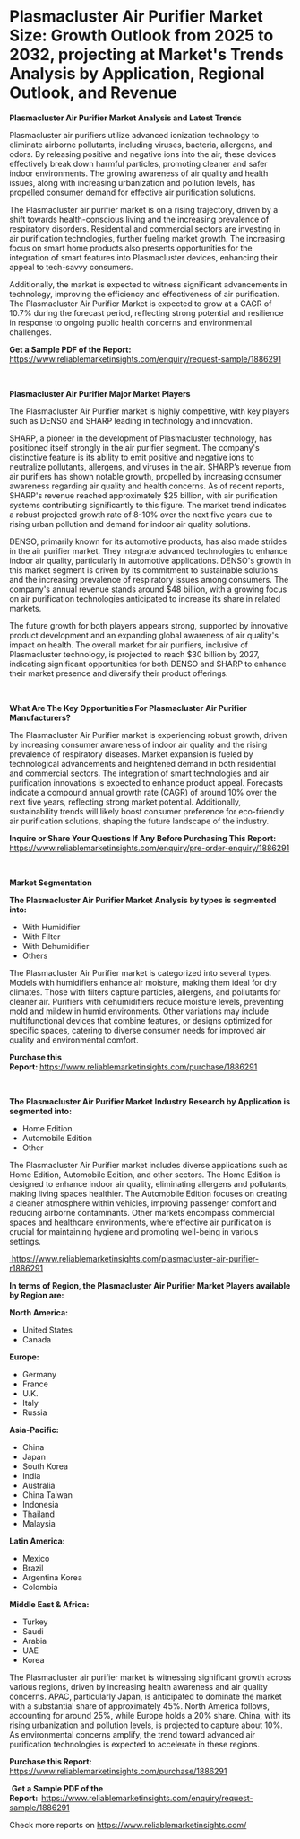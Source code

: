 <p><h1>Plasmacluster Air Purifier Market Size: Growth Outlook from 2025 to 2032, projecting at Market's Trends Analysis by Application, Regional Outlook, and Revenue</h1></p><p><strong>Plasmacluster Air Purifier Market Analysis and Latest Trends</strong></p>
<p><p>Plasmacluster air purifiers utilize advanced ionization technology to eliminate airborne pollutants, including viruses, bacteria, allergens, and odors. By releasing positive and negative ions into the air, these devices effectively break down harmful particles, promoting cleaner and safer indoor environments. The growing awareness of air quality and health issues, along with increasing urbanization and pollution levels, has propelled consumer demand for effective air purification solutions.</p><p>The Plasmacluster air purifier market is on a rising trajectory, driven by a shift towards health-conscious living and the increasing prevalence of respiratory disorders. Residential and commercial sectors are investing in air purification technologies, further fueling market growth. The increasing focus on smart home products also presents opportunities for the integration of smart features into Plasmacluster devices, enhancing their appeal to tech-savvy consumers.</p><p>Additionally, the market is expected to witness significant advancements in technology, improving the efficiency and effectiveness of air purification. The Plasmacluster Air Purifier Market is expected to grow at a CAGR of 10.7% during the forecast period, reflecting strong potential and resilience in response to ongoing public health concerns and environmental challenges.</p></p>
<p><strong>Get a Sample PDF of the Report:&nbsp;</strong> <a href="https://www.reliablemarketinsights.com/enquiry/request-sample/1886291?utm_campaign=3164&utm_medium=2&utm_source=Github&utm_content=ia&utm_term=05042025&utm_id=plasmacluster-air-purifier">https://www.reliablemarketinsights.com/enquiry/request-sample/1886291</a></p>
<p>&nbsp;</p>
<p><strong>Plasmacluster Air Purifier Major Market Players</strong></p>
<p><p>The Plasmacluster Air Purifier market is highly competitive, with key players such as DENSO and SHARP leading in technology and innovation. </p><p>SHARP, a pioneer in the development of Plasmacluster technology, has positioned itself strongly in the air purifier segment. The company's distinctive feature is its ability to emit positive and negative ions to neutralize pollutants, allergens, and viruses in the air. SHARP’s revenue from air purifiers has shown notable growth, propelled by increasing consumer awareness regarding air quality and health concerns. As of recent reports, SHARP's revenue reached approximately $25 billion, with air purification systems contributing significantly to this figure. The market trend indicates a robust projected growth rate of 8-10% over the next five years due to rising urban pollution and demand for indoor air quality solutions.</p><p>DENSO, primarily known for its automotive products, has also made strides in the air purifier market. They integrate advanced technologies to enhance indoor air quality, particularly in automotive applications. DENSO's growth in this market segment is driven by its commitment to sustainable solutions and the increasing prevalence of respiratory issues among consumers. The company's annual revenue stands around $48 billion, with a growing focus on air purification technologies anticipated to increase its share in related markets.</p><p>The future growth for both players appears strong, supported by innovative product development and an expanding global awareness of air quality's impact on health. The overall market for air purifiers, inclusive of Plasmacluster technology, is projected to reach $30 billion by 2027, indicating significant opportunities for both DENSO and SHARP to enhance their market presence and diversify their product offerings.</p></p>
<p>&nbsp;</p>
<p><strong>What Are The Key Opportunities For Plasmacluster Air Purifier Manufacturers?</strong></p>
<p><p>The Plasmacluster Air Purifier market is experiencing robust growth, driven by increasing consumer awareness of indoor air quality and the rising prevalence of respiratory diseases. Market expansion is fueled by technological advancements and heightened demand in both residential and commercial sectors. The integration of smart technologies and air purification innovations is expected to enhance product appeal. Forecasts indicate a compound annual growth rate (CAGR) of around 10% over the next five years, reflecting strong market potential. Additionally, sustainability trends will likely boost consumer preference for eco-friendly air purification solutions, shaping the future landscape of the industry.</p></p>
<p><strong>Inquire or Share Your Questions If Any Before Purchasing This Report:</strong> <a href="https://www.reliablemarketinsights.com/enquiry/pre-order-enquiry/1886291?utm_campaign=3164&utm_medium=2&utm_source=Github&utm_content=ia&utm_term=05042025&utm_id=plasmacluster-air-purifier">https://www.reliablemarketinsights.com/enquiry/pre-order-enquiry/1886291</a></p>
<p>&nbsp;</p>
<p><strong>Market Segmentation</strong></p>
<p><strong>The Plasmacluster Air Purifier Market Analysis by types is segmented into:</strong></p>
<p><ul><li>With Humidifier</li><li>With Filter</li><li>With Dehumidifier</li><li>Others</li></ul></p>
<p><p>The Plasmacluster Air Purifier market is categorized into several types. Models with humidifiers enhance air moisture, making them ideal for dry climates. Those with filters capture particles, allergens, and pollutants for cleaner air. Purifiers with dehumidifiers reduce moisture levels, preventing mold and mildew in humid environments. Other variations may include multifunctional devices that combine features, or designs optimized for specific spaces, catering to diverse consumer needs for improved air quality and environmental comfort.</p></p>
<p><strong>Purchase this Report:&nbsp;</strong><a href="https://www.reliablemarketinsights.com/purchase/1886291?utm_campaign=3164&utm_medium=2&utm_source=Github&utm_content=ia&utm_term=05042025&utm_id=plasmacluster-air-purifier">https://www.reliablemarketinsights.com/purchase/1886291</a></p>
<p>&nbsp;</p>
<p><strong>The Plasmacluster Air Purifier Market Industry Research by Application is segmented into:</strong></p>
<p><ul><li>Home Edition</li><li>Automobile Edition</li><li>Other</li></ul></p>
<p><p>The Plasmacluster Air Purifier market includes diverse applications such as Home Edition, Automobile Edition, and other sectors. The Home Edition is designed to enhance indoor air quality, eliminating allergens and pollutants, making living spaces healthier. The Automobile Edition focuses on creating a cleaner atmosphere within vehicles, improving passenger comfort and reducing airborne contaminants. Other markets encompass commercial spaces and healthcare environments, where effective air purification is crucial for maintaining hygiene and promoting well-being in various settings.</p></p>
<p><a href="https://www.reliablemarketinsights.com/plasmacluster-air-purifier-r1886291?utm_campaign=3164&utm_medium=2&utm_source=Github&utm_content=ia&utm_term=05042025&utm_id=plasmacluster-air-purifier">&nbsp;https://www.reliablemarketinsights.com/plasmacluster-air-purifier-r1886291</a></p>
<p><strong>In terms of Region, the Plasmacluster Air Purifier Market Players available by Region are:</strong></p>
<p>
    <p> <strong> North America: </strong>
        <ul>
            <li>United States</li>
            <li>Canada</li>
        </ul>
        </p> 
    <p> <strong> Europe: </strong>
        <ul>
            <li>Germany</li>
            <li>France</li>
            <li>U.K.</li>
            <li>Italy</li>
            <li>Russia</li>
        </ul>
        </p> 
    <p> <strong> Asia-Pacific: </strong>
        <ul>
            <li>China</li>
            <li>Japan</li>
            <li>South Korea</li>
            <li>India</li>
            <li>Australia</li>
            <li>China Taiwan</li>
            <li>Indonesia</li>
            <li>Thailand</li>
            <li>Malaysia</li>
        </ul>
        </p> 
    <p> <strong> Latin America: </strong>
        <ul>
            <li>Mexico</li>
            <li>Brazil</li>
            <li>Argentina Korea</li>
            <li>Colombia</li>
        </ul>
        </p> 
    <p> <strong> Middle East & Africa: </strong>
        <ul>
            <li>Turkey</li>
            <li>Saudi</li>
            <li>Arabia</li>
            <li>UAE</li>
            <li>Korea</li>
        </ul>
    </p>
    </p>
<p><p>The Plasmacluster air purifier market is witnessing significant growth across various regions, driven by increasing health awareness and air quality concerns. APAC, particularly Japan, is anticipated to dominate the market with a substantial share of approximately 45%. North America follows, accounting for around 25%, while Europe holds a 20% share. China, with its rising urbanization and pollution levels, is projected to capture about 10%. As environmental concerns amplify, the trend toward advanced air purification technologies is expected to accelerate in these regions.</p></p>
<p><strong>Purchase this Report: </strong><a href="https://www.reliablemarketinsights.com/purchase/1886291?utm_campaign=3164&utm_medium=2&utm_source=Github&utm_content=ia&utm_term=05042025&utm_id=plasmacluster-air-purifier">https://www.reliablemarketinsights.com/purchase/1886291</a></p>
<p>&nbsp;<strong>Get a Sample PDF of the Report:&nbsp;&nbsp;</strong><a href="https://www.reliablemarketinsights.com/enquiry/request-sample/1886291?utm_campaign=3164&utm_medium=2&utm_source=Github&utm_content=ia&utm_term=05042025&utm_id=plasmacluster-air-purifier">https://www.reliablemarketinsights.com/enquiry/request-sample/1886291</a></p>
<p><strong></strong></p>
<p>Check more reports on <a href="https://www.reliablemarketinsights.com/?utm_campaign=3164&utm_medium=2&utm_source=Github&utm_content=ia&utm_term=05042025&utm_id=plasmacluster-air-purifier">https://www.reliablemarketinsights.com/</a></p>